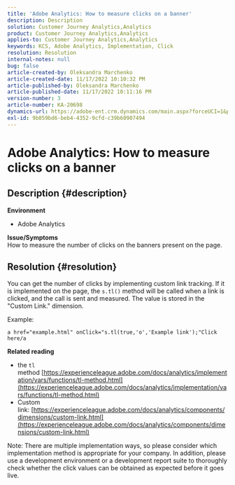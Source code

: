```yaml
---
title: 'Adobe Analytics: How to measure clicks on a banner'
description: Description
solution: Customer Journey Analytics,Analytics
product: Customer Journey Analytics,Analytics
applies-to: Customer Journey Analytics,Analytics
keywords: KCS, Adobe Analytics, Implementation, Click
resolution: Resolution
internal-notes: null
bug: false
article-created-by: Oleksandra Marchenko
article-created-date: 11/17/2022 10:10:32 PM
article-published-by: Oleksandra Marchenko
article-published-date: 11/17/2022 10:11:16 PM
version-number: 3
article-number: KA-20698
dynamics-url: https://adobe-ent.crm.dynamics.com/main.aspx?forceUCI=1&pagetype=entityrecord&etn=knowledgearticle&id=440712a1-c466-ed11-9561-6045bd006b25
exl-id: 9b059bd6-beb4-4352-9cfd-c39b60907494
---
```

# Adobe Analytics: How to measure clicks on a banner

## Description {#description}

<b>Environment</b>
- Adobe Analytics

<b>Issue/Symptoms </b><br>How to measure the number of clicks on the banners present on the page.

## Resolution {#resolution}


You can get the number of clicks by implementing custom link tracking. If it is implemented on the page, the `s.tl()` method will be called when a link is clicked, and the call is sent and measured. The value is stored in the "Custom Link." dimension.

Example:


```
a href="example.html" onClick="s.tl(true,'o','Example link');"Click here/a
```


<b>Related reading</b>

- the `tl` method [https://experienceleague.adobe.com/docs/analytics/implementation/vars/functions/tl-method.html](https://experienceleague.adobe.com/docs/analytics/implementation/vars/functions/tl-method.html)
- Custom link: [https://experienceleague.adobe.com/docs/analytics/components/dimensions/custom-link.html](https://experienceleague.adobe.com/docs/analytics/components/dimensions/custom-link.html)


Note: There are multiple implementation ways, so please consider which implementation method is appropriate for your company. In addition, please use a development environment or a development report suite to thoroughly check whether the click values can be obtained as expected before it goes live.
